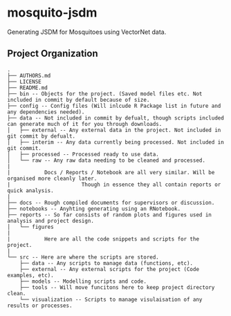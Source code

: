mosquito-jsdm
==============================

Generating JSDM for Mosquitoes using VectorNet data.

Project Organization
--------------------

    .
    ├── AUTHORS.md
    ├── LICENSE
    ├── README.md
    ├── bin -- Objects for the project. (Saved model files etc. Not included in commit by default because of size.
    ├── config -- Config files (Will inlcude R Package list in future and any dependencies needed).
    ├── data -- Not included in commit by defualt, though scripts included can generate much of it for you through downloads.
    │   ├── external -- Any external data in the project. Not included in git commit by defualt.
    │   ├── interim -- Any data currently being processed. Not included in git commit.
    │   ├── processed -- Processed ready to use data. 
    │   └── raw -- Any raw data needing to be cleaned and processed.
    |
    |           Docs / Reports / Notebook are all very similar. Will be organised more cleanly later. 
    |                       Though in essence they all contain reports or quick analysis.
    |
    ├── docs -- Rough compiled documents for supervisors or discussion.
    ├── notebooks -- Anyhting generating using an RNotebook.
    ├── reports -- So far consists of random plots and figures used in analysis and project design.
    │   └── figures
    |
    |           Here are all the code snippets and scripts for the project.
    |
    └── src -- Here are where the scripts are stored.
        ├── data -- Any scripts to manage data (functions, etc).
        ├── external -- Any external scripts for the project (Code examples, etc).
        ├── models -- Modelling scripts and code.
        ├── tools -- Will move funcitons here to keep project directory clean.
        └── visualization -- Scripts to manage visulaisation of any results or processes.
